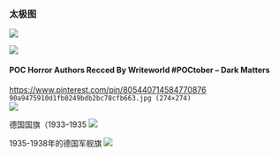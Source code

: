 ### 太极图
![](https://upload.wikimedia.org/wikipedia/commons/1/17/Yin_yang.svg)

![](https://upload.wikimedia.org/wikipedia/commons/a/a9/Flag_of_the_Soviet_Union.svg)

#### POC Horror Authors Recced By Writeworld #POCtober – Dark Matters
https://www.pinterest.com/pin/805440714584770876
`90a9475910d1fb0249bdb2bc78cfb663.jpg (274×274)`<br>
![](https://i.pinimg.com/564x/90/a9/47/90a9475910d1fb0249bdb2bc78cfb663.jpg)

德国国旗（1933–1935
![](https://upload.wikimedia.org/wikipedia/commons/f/fb/Flag_of_the_German_Reich_(1933–1935).svg)

1935-1938年的德国军舰旗
![](https://upload.wikimedia.org/wikipedia/commons/a/a4/War_Ensign_of_Germany_(1935–1938).svg)
